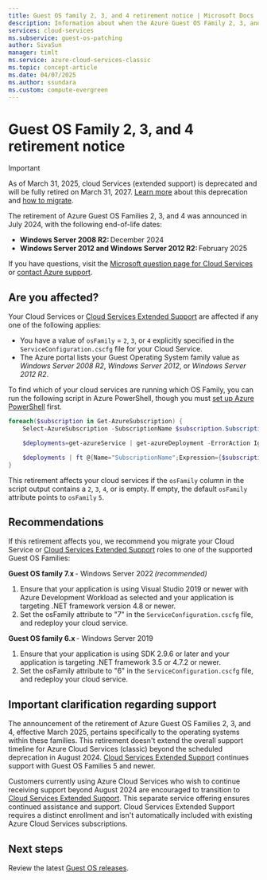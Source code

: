 ```yaml
---
title: Guest OS family 2, 3, and 4 retirement notice | Microsoft Docs
description: Information about when the Azure Guest OS Family 2, 3, and 4 retirement happened and how to determine if their retirement affects you.
services: cloud-services
ms.subservice: guest-os-patching
author: SivaSun
manager: timlt
ms.service: azure-cloud-services-classic
ms.topic: concept-article
ms.date: 04/07/2025
ms.author: ssundara
ms.custom: compute-evergreen
---
```


# Guest OS Family 2, 3, and 4 retirement notice

> [!IMPORTANT]
> As of March 31, 2025, cloud Services (extended support) is deprecated and will be fully retired on March 31, 2027. [Learn more](https://aka.ms/csesretirement) about this deprecation and [how to migrate](https://aka.ms/cses-retirement-march-2025).

The retirement of Azure Guest OS Families 2, 3, and 4 was announced in July 2024, with the following end-of-life dates: 
- **Windows Server 2008 R2:** December 2024 
- **Windows Server 2012 and Windows Server 2012 R2:** February 2025 

If you have questions, visit the [Microsoft question page for Cloud Services](/answers/topics/azure-cloud-services.html) or [contact Azure support](https://azure.microsoft.com/support/options/).

## Are you affected?

Your Cloud Services or [Cloud Services Extended Support](../cloud-services-extended-support/overview.md) are affected if any one of the following applies:

* You have a value of `osFamily` = `2`, `3`, or `4` explicitly specified in the `ServiceConfiguration.cscfg` file for your Cloud Service.
* The Azure portal lists your Guest Operating System family value as *Windows Server 2008 R2*, *Windows Server 2012*, or *Windows Server 2012 R2*. 

To find which of your cloud services are running which OS Family, you can run the following script in Azure PowerShell, though you must [set up Azure PowerShell](/powershell/azure/) first.

```powershell
foreach($subscription in Get-AzureSubscription) {
    Select-AzureSubscription -SubscriptionName $subscription.SubscriptionName

    $deployments=get-azureService | get-azureDeployment -ErrorAction Ignore | where {$_.SdkVersion -NE ""}

    $deployments | ft @{Name="SubscriptionName";Expression={$subscription.SubscriptionName}}, ServiceName, SdkVersion, Slot, @{Name="osFamily";Expression={(select-xml -content $_.configuration -xpath "/ns:ServiceConfiguration/@osFamily" -namespace $namespace).node.value }}, osVersion, Status, URL
}
```

This retirement affects your cloud services if the `osFamily` column in the script output contains a `2`, `3`, `4`, or is empty. If empty, the default `osFamily` attribute points to `osFamily` `5`. 

## Recommendations

If this retirement affects you, we recommend you migrate your Cloud Service or [Cloud Services Extended Support](../cloud-services-extended-support/overview.md) roles to one of the supported Guest OS Families:

**Guest OS family 7.x** - Windows Server 2022 *(recommended)* 

1. Ensure that your application is using Visual Studio 2019 or newer with Azure Development Workload as selected and your application is targeting .NET framework version 4.8 or newer. 
1. Set the osFamily attribute to "7" in the `ServiceConfiguration.cscfg` file, and redeploy your cloud service. 

**Guest OS family 6.x** - Windows Server 2019 

1. Ensure that your application is using SDK 2.9.6 or later and your application is targeting .NET framework 3.5 or 4.7.2 or newer. 
1. Set the osFamily attribute to "6" in the `ServiceConfiguration.cscfg` file, and redeploy your cloud service. 

## Important clarification regarding support 

The announcement of the retirement of Azure Guest OS Families 2, 3, and 4, effective March 2025, pertains specifically to the operating systems within these families. This retirement doesn't extend the overall support timeline for Azure Cloud Services (classic) beyond the scheduled deprecation in August 2024. [Cloud Services Extended Support](../cloud-services-extended-support/overview.md) continues support with Guest OS Families 5 and newer. 

Customers currently using Azure Cloud Services who wish to continue receiving support beyond August 2024 are encouraged to transition to [Cloud Services Extended Support](../cloud-services-extended-support/overview.md). This separate service offering ensures continued assistance and support. Cloud Services Extended Support requires a distinct enrollment and isn't automatically included with existing Azure Cloud Services subscriptions. 

## Next steps

Review the latest [Guest OS releases](cloud-services-guestos-update-matrix.md).
